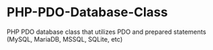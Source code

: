 # PHP-PDO-Database-Class
PHP PDO database class that utilizes PDO and prepared statements (MySQL, MariaDB, MSSQL, SQLite, etc)
